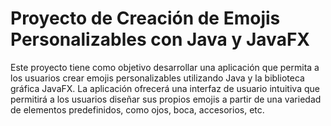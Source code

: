 # Proyecto de Creación de Emojis Personalizables con Java y JavaFX

Este proyecto tiene como objetivo desarrollar una aplicación que permita a los usuarios crear emojis personalizables utilizando Java y la biblioteca gráfica JavaFX. La aplicación ofrecerá una interfaz de usuario intuitiva que permitirá a los usuarios diseñar sus propios emojis a partir de una variedad de elementos predefinidos, como ojos, boca, accesorios, etc.
